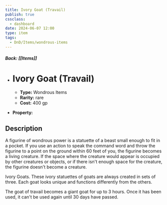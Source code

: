 ```yaml
---
title: Ivory Goat (Travail)
publish: true
cssclass:
  - dashboard
date: 2024-06-07 12:00
type: item
tags:
  - DnD/Items/wondrous-items
---
```


##### Back: [[Items]]

- # Ivory Goat (Travail)

    - **Type:** Wondrous Items
    - **Rarity:** rare
    - **Cost:** 400 gp
- **Property:** 



## Description 

A figurine of wondrous power is a statuette of a beast small enough to fit in a pocket. If you use an action to speak the command word and throw the figurine to a point on the ground within 60 feet of you, the figurine becomes a living creature. If the space where the creature would appear is occupied by other creatures or objects, or if there isn't enough space for the creature, the figurine doesn't become a creature.

Ivory Goats. These ivory statuettes of goats are always created in sets of three. Each goat looks unique and functions differently from the others.

The goat of travail becomes a giant goat for up to 3 hours. Once it has been used, it can't be used again until 30 days have passed.
